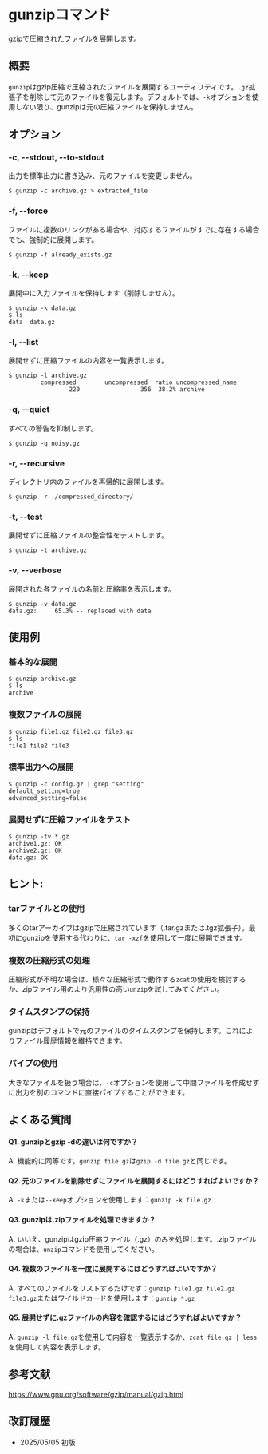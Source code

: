 # gunzipコマンド

gzipで圧縮されたファイルを展開します。

## 概要

`gunzip`はgzip圧縮で圧縮されたファイルを展開するユーティリティです。`.gz`拡張子を削除して元のファイルを復元します。デフォルトでは、`-k`オプションを使用しない限り、gunzipは元の圧縮ファイルを保持しません。

## オプション

### **-c, --stdout, --to-stdout**

出力を標準出力に書き込み、元のファイルを変更しません。

```console
$ gunzip -c archive.gz > extracted_file
```

### **-f, --force**

ファイルに複数のリンクがある場合や、対応するファイルがすでに存在する場合でも、強制的に展開します。

```console
$ gunzip -f already_exists.gz
```

### **-k, --keep**

展開中に入力ファイルを保持します（削除しません）。

```console
$ gunzip -k data.gz
$ ls
data  data.gz
```

### **-l, --list**

展開せずに圧縮ファイルの内容を一覧表示します。

```console
$ gunzip -l archive.gz
         compressed        uncompressed  ratio uncompressed_name
                 220                 356  38.2% archive
```

### **-q, --quiet**

すべての警告を抑制します。

```console
$ gunzip -q noisy.gz
```

### **-r, --recursive**

ディレクトリ内のファイルを再帰的に展開します。

```console
$ gunzip -r ./compressed_directory/
```

### **-t, --test**

展開せずに圧縮ファイルの整合性をテストします。

```console
$ gunzip -t archive.gz
```

### **-v, --verbose**

展開された各ファイルの名前と圧縮率を表示します。

```console
$ gunzip -v data.gz
data.gz:	 65.3% -- replaced with data
```

## 使用例

### 基本的な展開

```console
$ gunzip archive.gz
$ ls
archive
```

### 複数ファイルの展開

```console
$ gunzip file1.gz file2.gz file3.gz
$ ls
file1 file2 file3
```

### 標準出力への展開

```console
$ gunzip -c config.gz | grep "setting"
default_setting=true
advanced_setting=false
```

### 展開せずに圧縮ファイルをテスト

```console
$ gunzip -tv *.gz
archive1.gz: OK
archive2.gz: OK
data.gz: OK
```

## ヒント:

### tarファイルとの使用

多くのtarアーカイブはgzipで圧縮されています（.tar.gzまたは.tgz拡張子）。最初にgunzipを使用する代わりに、`tar -xzf`を使用して一度に展開できます。

### 複数の圧縮形式の処理

圧縮形式が不明な場合は、様々な圧縮形式で動作する`zcat`の使用を検討するか、zipファイル用のより汎用性の高い`unzip`を試してみてください。

### タイムスタンプの保持

gunzipはデフォルトで元のファイルのタイムスタンプを保持します。これによりファイル履歴情報を維持できます。

### パイプの使用

大きなファイルを扱う場合は、`-c`オプションを使用して中間ファイルを作成せずに出力を別のコマンドに直接パイプすることができます。

## よくある質問

#### Q1. gunzipとgzip -dの違いは何ですか？
A. 機能的に同等です。`gunzip file.gz`は`gzip -d file.gz`と同じです。

#### Q2. 元のファイルを削除せずにファイルを展開するにはどうすればよいですか？
A. `-k`または`--keep`オプションを使用します：`gunzip -k file.gz`

#### Q3. gunzipは.zipファイルを処理できますか？
A. いいえ、gunzipはgzip圧縮ファイル（.gz）のみを処理します。.zipファイルの場合は、`unzip`コマンドを使用してください。

#### Q4. 複数のファイルを一度に展開するにはどうすればよいですか？
A. すべてのファイルをリストするだけです：`gunzip file1.gz file2.gz file3.gz`またはワイルドカードを使用します：`gunzip *.gz`

#### Q5. 展開せずに.gzファイルの内容を確認するにはどうすればよいですか？
A. `gunzip -l file.gz`を使用して内容を一覧表示するか、`zcat file.gz | less`を使用して内容を表示します。

## 参考文献

https://www.gnu.org/software/gzip/manual/gzip.html

## 改訂履歴

- 2025/05/05 初版